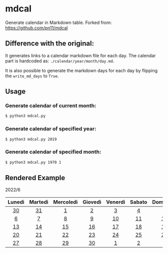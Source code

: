 # mdcal

Generate calendar in Markdown table.
Forked from: https://github.com/pn11/mdcal

## Difference with the original:

It generates links to a calendar markdown file for each day. The calendar part is hardcoded as:
`./calendar/year/month/day.md`.

It is also possible to generate the markdown days for each day by flipping the `write_md_days` to `True`.

## Usage

### Generate calendar of current month:

```sh
$ python3 mdcal.py
```

### Generate calendar of specified year:

```sh
$ python3 mdcal.py 2019
```

### Generate calendar of specified month:

```sh
$ python3 mdcal.py 1970 1
```

## Rendered Example

2022/6

|            Lunedì             |            Martedì            |           Mercoledì           |            Giovedì            |            Venerdì            |            Sabato             |           Domenica            |
| :---------------------------: | :---------------------------: | :---------------------------: | :---------------------------: | :---------------------------: | :---------------------------: | :---------------------------: |
| [30](./calendar/2022/5/30.md) | [31](./calendar/2022/5/31.md) |  [1](./calendar/2022/6/1.md)  |  [2](./calendar/2022/6/2.md)  |  [3](./calendar/2022/6/3.md)  |  [4](./calendar/2022/6/4.md)  |  [5](./calendar/2022/6/5.md)  |
|  [6](./calendar/2022/6/6.md)  |  [7](./calendar/2022/6/7.md)  |  [8](./calendar/2022/6/8.md)  |  [9](./calendar/2022/6/9.md)  | [10](./calendar/2022/6/10.md) | [11](./calendar/2022/6/11.md) | [12](./calendar/2022/6/12.md) |
| [13](./calendar/2022/6/13.md) | [14](./calendar/2022/6/14.md) | [15](./calendar/2022/6/15.md) | [16](./calendar/2022/6/16.md) | [17](./calendar/2022/6/17.md) | [18](./calendar/2022/6/18.md) | [19](./calendar/2022/6/19.md) |
| [20](./calendar/2022/6/20.md) | [21](./calendar/2022/6/21.md) | [22](./calendar/2022/6/22.md) | [23](./calendar/2022/6/23.md) | [24](./calendar/2022/6/24.md) | [25](./calendar/2022/6/25.md) | [26](./calendar/2022/6/26.md) |
| [27](./calendar/2022/6/27.md) | [28](./calendar/2022/6/28.md) | [29](./calendar/2022/6/29.md) | [30](./calendar/2022/6/30.md) |  [1](./calendar/2022/7/1.md)  |  [2](./calendar/2022/7/2.md)  |  [3](./calendar/2022/7/3.md)  |
